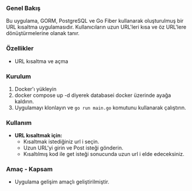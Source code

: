 ### Genel Bakış

Bu uygulama, GORM, PostgreSQL ve Go Fiber kullanarak oluşturulmuş bir URL kısaltma uygulamasıdır. Kullanıcıların uzun URL'leri kısa ve öz URL'lere dönüştürmelerine olanak tanır.

### Özellikler

* URL kısaltma ve açma

### Kurulum

1. Docker'ı yükleyin
2. docker compose up -d diyerek databasei docker üzerinde ayağa kaldırın.
3. Uygulamayı klonlayın ve `go run main.go` komutunu kullanarak çalıştırın.

### Kullanım

* **URL kısaltmak için:**
    * Kısaltmak istediğiniz url i seçin.
    * Uzun URL'yi girin ve Post isteği gönderin.
    * Kısaltılmış kod ile get isteği sonucunda uzun url i elde edeceksiniz.

### Amaç - Kapsam

* Uygulama gelişim amaçlı geliştirilmiştir.



